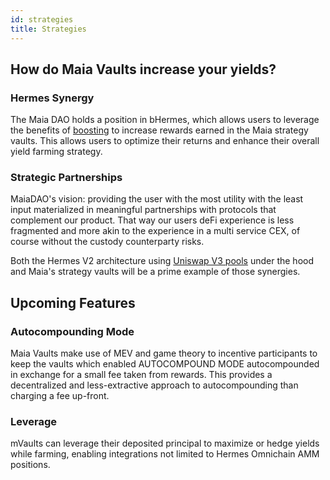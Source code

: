 ```yaml
---
id: strategies
title: Strategies
---
```


## How do Maia Vaults increase your yields?

### Hermes Synergy

The Maia DAO holds a position in bHermes, which allows users to leverage the benefits of [boosting](../tokenomics/boost) to increase rewards earned in the Maia strategy vaults. This allows users to optimize their returns and enhance their overall yield farming strategy.

### Strategic Partnerships

MaiaDAO's vision: providing the user with the most utility with the least input materialized in meaningful partnerships with protocols that complement
our product. That way our users deFi experience is less fragmented and more akin to the experience in a multi service CEX, of course without the custody counterparty risks.

Both the Hermes V2 architecture using [Uniswap V3 pools](../../../Hermes/concepts/overview/gauges/uni-v3) under the hood and Maia's strategy vaults will be a prime example of those synergies.

## Upcoming Features

### Autocompounding Mode

Maia Vaults make use of MEV and game theory to incentive participants to keep the vaults which enabled AUTOCOMPOUND MODE autocompounded in exchange for a small fee taken from rewards. This provides a decentralized and less-extractive approach to autocompounding than charging a fee up-front. 

### Leverage

mVaults can leverage their deposited principal to maximize or hedge yields while farming, enabling integrations not limited to Hermes Omnichain AMM positions.